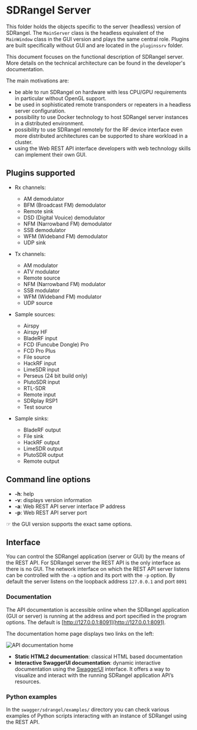 <h1>SDRangel Server</h1>

This folder holds the objects specific to the server (headless) version of SDRangel. The `MainServer` class is the headless equivalent of the `MainWindow` class in the GUI version and plays the same central role. Plugins are built specifically without GUI and are located in the `pluginssrv` folder.

This document focuses on the functional description of SDRangel server. More details on the technical architecture can be found in the developer's documentation.

The main motivations are:
  - be able to run SDRangel on hardware with less CPU/GPU requirements in particular without OpenGL support.
  - be used in sophisticated remote transponders or repeaters in a headless server configuration.
  - possibility to use Docker technology to host SDRangel server instances in a distributed environment.
  - possibility to use SDRangel remotely for the RF device interface even more distributed architectures can be supported to share workload in a cluster.
  - using the Web REST API interface developers with web technology skills can implement their own GUI.

<h2>Plugins supported</h2>

  - Rx channels:
    - AM demodulator
    - BFM (Broadcast FM) demodulator
    - Remote sink
    - DSD (Digital Vouice) demodulator
    - NFM (Narrowband FM) demodulator
    - SSB demodulator
    - WFM (Wideband FM) demodulator
    - UDP sink

  - Tx channels:
    - AM modulator
    - ATV modulator
    - Remote source
    - NFM (Narrowband FM) modulator
    - SSB modulator
    - WFM (Wideband FM) modulator
    - UDP source

  - Sample sources:
    - Airspy
    - Airspy HF
    - BladeRF input
    - FCD (Funcube Dongle) Pro
    - FCD Pro Plus
    - File source
    - HackRF input
    - LimeSDR input
    - Perseus (24 bit build only)
    - PlutoSDR input
    - RTL-SDR
    - Remote input
    - SDRplay RSP1
    - Test source

  - Sample sinks:
    - BladeRF output
    - File sink
    - HackRF output
    - LimeSDR output
    - PlutoSDR output
    - Remote output

<h2>Command line options</h2>

  - **-h**: help
  - **-v**: displays version information
  - **-a**: Web REST API server interface IP address
  - **-p**: Web REST API server port

&#9758; the GUI version supports the exact same options.

<h2>Interface</h2>

You can control the SDRangel application (server or GUI) by the means of the REST API. For SDRangel server the REST API is the only interface as there is no GUI. The network interface on which the REST API server listens can be controlled with the `-a` option and its port with the `-p` option. By default the server listens on the loopback address `127.0.0.1` and port `8091`

<h3>Documentation</h3>

The API documentation is accessible online when the SDRangel application (GUI or server) is running at the address and port specified in the program options. The default is [http://127.0.0.1:8091](http://127.0.0.1:8091).

The documentation home page displays two links on the left:

![API documentation home](../doc/img/APIdocHome.png)

  - **Static HTML2 documentation**: classical HTML based documentation
  - **Interactive SwaggerUI documentation**: dynamic interactive documentation using the [SwaggerUI](https://swagger.io/tools/swagger-ui/) interface. It offers a way to visualize and interact with the running SDRangel application API’s resources.

<h3>Python examples</h3>

In the `swagger/sdrangel/examples/` directory you can check various examples of Python scripts interacting with an instance of SDRangel using the REST API.
